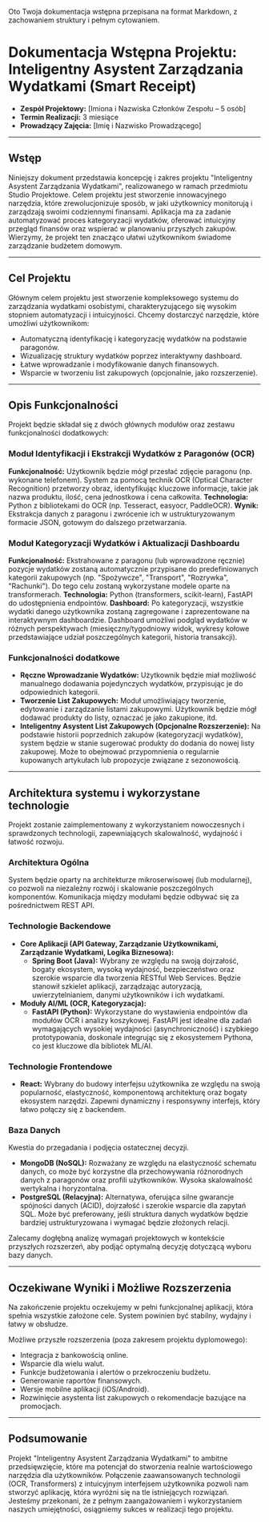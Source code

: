 Oto Twoja dokumentacja wstępna przepisana na format Markdown, z zachowaniem struktury i pełnym cytowaniem.

# Dokumentacja Wstępna Projektu: Inteligentny Asystent Zarządzania Wydatkami (Smart Receipt)

* **Zespół Projektowy:** [Imiona i Nazwiska Członków Zespołu – 5 osób]
* **Termin Realizacji:** 3 miesiące
* **Prowadzący Zajęcia:** [Imię i Nazwisko Prowadzącego]

---

## Wstęp

Niniejszy dokument przedstawia koncepcję i zakres projektu "Inteligentny Asystent Zarządzania Wydatkami", realizowanego w ramach przedmiotu Studio Projektowe. Celem projektu jest stworzenie innowacyjnego narzędzia, które zrewolucjonizuje sposób, w jaki użytkownicy monitorują i zarządzają swoimi codziennymi finansami. Aplikacja ma za zadanie automatyzować proces kategoryzacji wydatków, oferować intuicyjny przegląd finansów oraz wspierać w planowaniu przyszłych zakupów. Wierzymy, że projekt ten znacząco ułatwi użytkownikom świadome zarządzanie budżetem domowym.

---

## Cel Projektu

Głównym celem projektu jest stworzenie kompleksowego systemu do zarządzania wydatkami osobistymi, charakteryzującego się wysokim stopniem automatyzacji i intuicyjności. Chcemy dostarczyć narzędzie, które umożliwi użytkownikom:
* Automatyczną identyfikację i kategoryzację wydatków na podstawie paragonów.
* Wizualizację struktury wydatków poprzez interaktywny dashboard.
* Łatwe wprowadzanie i modyfikowanie danych finansowych.
* Wsparcie w tworzeniu list zakupowych (opcjonalnie, jako rozszerzenie).

---

## Opis Funkcjonalności

Projekt będzie składał się z dwóch głównych modułów oraz zestawu funkcjonalności dodatkowych:

### Moduł Identyfikacji i Ekstrakcji Wydatków z Paragonów (OCR)

**Funkcjonalność:** Użytkownik będzie mógł przesłać zdjęcie paragonu (np. wykonane telefonem). System za pomocą technik OCR (Optical Character Recognition) przetworzy obraz, identyfikując kluczowe informacje, takie jak nazwa produktu, ilość, cena jednostkowa i cena całkowita.
**Technologia:** Python z bibliotekami do OCR (np. Tesseract, easyocr, PaddleOCR).
**Wynik:** Ekstrakcja danych z paragonu i zwrócenie ich w ustrukturyzowanym formacie JSON, gotowym do dalszego przetwarzania.

### Moduł Kategoryzacji Wydatków i Aktualizacji Dashboardu

**Funkcjonalność:** Ekstrahowane z paragonu (lub wprowadzone ręcznie) pozycje wydatków zostaną automatycznie przypisane do predefiniowanych kategorii zakupowych (np. "Spożywcze", "Transport", "Rozrywka", "Rachunki"). Do tego celu zostaną wykorzystane modele oparte na transformerach.
**Technologia:** Python (transformers, scikit-learn), FastAPI do udostępnienia endpointów.
**Dashboard:** Po kategoryzacji, wszystkie wydatki danego użytkownika zostaną zagregowane i zaprezentowane na interaktywnym dashboardzie. Dashboard umożliwi podgląd wydatków w różnych perspektywach (miesięczny/tygodniowy widok, wykresy kołowe przedstawiające udział poszczególnych kategorii, historia transakcji).

### Funkcjonalności dodatkowe

* **Ręczne Wprowadzanie Wydatków:** Użytkownik będzie miał możliwość manualnego dodawania pojedynczych wydatków, przypisując je do odpowiednich kategorii.
* **Tworzenie List Zakupowych:** Moduł umożliwiający tworzenie, edytowanie i zarządzanie listami zakupowymi. Użytkownik będzie mógł dodawać produkty do listy, oznaczać je jako zakupione, itd.
* **Inteligentny Asystent List Zakupowych (Opcjonalne Rozszerzenie):** Na podstawie historii poprzednich zakupów (kategoryzacji wydatków), system będzie w stanie sugerować produkty do dodania do nowej listy zakupowej. Może to obejmować przypomnienia o regularnie kupowanych artykułach lub propozycje związane z sezonowością.

---

## Architektura systemu i wykorzystane technologie

Projekt zostanie zaimplementowany z wykorzystaniem nowoczesnych i sprawdzonych technologii, zapewniających skalowalność, wydajność i łatwość rozwoju.

### Architektura Ogólna

System będzie oparty na architekturze mikroserwisowej (lub modularnej), co pozwoli na niezależny rozwój i skalowanie poszczególnych komponentów. Komunikacja między modułami będzie odbywać się za pośrednictwem REST API.

### Technologie Backendowe

* **Core Aplikacji (API Gateway, Zarządzanie Użytkownikami, Zarządzanie Wydatkami, Logika Biznesowa):**
    * **Spring Boot (Java):** Wybrany ze względu na swoją dojrzałość, bogaty ekosystem, wysoką wydajność, bezpieczeństwo oraz szerokie wsparcie dla tworzenia RESTful Web Services. Będzie stanowił szkielet aplikacji, zarządzając autoryzacją, uwierzytelnianiem, danymi użytkowników i ich wydatkami.
* **Moduły AI/ML (OCR, Kategoryzacja):**
    * **FastAPI (Python):** Wykorzystane do wystawienia endpointów dla modułów OCR i analizy koszykowej. FastAPI jest idealne dla zadań wymagających wysokiej wydajności (asynchroniczność) i szybkiego prototypowania, doskonale integrując się z ekosystemem Pythona, co jest kluczowe dla bibliotek ML/AI.

### Technologie Frontendowe

* **React:** Wybrany do budowy interfejsu użytkownika ze względu na swoją popularność, elastyczność, komponentową architekturę oraz bogaty ekosystem narzędzi. Zapewni dynamiczny i responsywny interfejs, który łatwo połączy się z backendem.

### Baza Danych

Kwestia do przegadania i podjęcia ostatecznej decyzji.
* **MongoDB (NoSQL):** Rozważany ze względu na elastyczność schematu danych, co może być korzystne dla przechowywania różnorodnych danych z paragonów oraz profili użytkowników. Wysoka skalowalność wertykalna i horyzontalna.
* **PostgreSQL (Relacyjna):** Alternatywa, oferująca silne gwarancje spójności danych (ACID), dojrzałość i szerokie wsparcie dla zapytań SQL. Może być preferowany, jeśli struktura danych wydatków będzie bardziej ustrukturyzowana i wymagać będzie złożonych relacji.

Zalecamy dogłębną analizę wymagań projektowych w kontekście przyszłych rozszerzeń, aby podjąć optymalną decyzję dotyczącą wyboru bazy danych.

---

## Oczekiwane Wyniki i Możliwe Rozszerzenia

Na zakończenie projektu oczekujemy w pełni funkcjonalnej aplikacji, która spełnia wszystkie założone cele. System powinien być stabilny, wydajny i łatwy w obsłudze.

Możliwe przyszłe rozszerzenia (poza zakresem projektu dyplomowego):
* Integracja z bankowością online.
* Wsparcie dla wielu walut.
* Funkcje budżetowania i alertów o przekroczeniu budżetu.
* Generowanie raportów finansowych.
* Wersje mobilne aplikacji (iOS/Android).
* Rozwinięcie asystenta list zakupowych o rekomendacje bazujące na promocjach.

---

## Podsumowanie

Projekt "Inteligentny Asystent Zarządzania Wydatkami" to ambitne przedsięwzięcie, które ma potencjał do stworzenia realnie wartościowego narzędzia dla użytkowników. Połączenie zaawansowanych technologii (OCR, Transformers) z intuicyjnym interfejsem użytkownika pozwoli nam stworzyć aplikację, która wyróżni się na tle istniejących rozwiązań. Jesteśmy przekonani, że z pełnym zaangażowaniem i wykorzystaniem naszych umiejętności, osiągniemy sukces w realizacji tego projektu.
